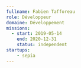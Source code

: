 ```yaml
---
fullname: Fabien Tafforeau
role: Développeur
domaine: Développement
missions:
  - start: 2019-05-14
    end: 2020-12-31
    status: independent
startups:
    - sepia
---
```

